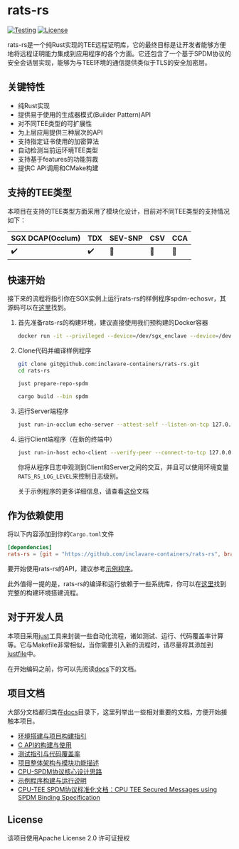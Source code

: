 # rats-rs
[![Testing](/../../actions/workflows/build-and-test.yaml/badge.svg)](/../../actions/workflows/build-and-test.yaml)
[![License](https://img.shields.io/badge/License-Apache%202.0-blue.svg)](https://opensource.org/licenses/Apache-2.0)


rats-rs是一个纯Rust实现的TEE远程证明库，它的最终目标是让开发者能够方便地将远程证明能力集成到应用程序的各个方面。它还包含了一个基于SPDM协议的安全会话层实现，能够为与TEE环境的通信提供类似于TLS的安全加密层。

## 关键特性
<!-- Key features -->

- 纯Rust实现
- 提供易于使用的生成器模式(Builder Pattern)API
- 对不同TEE类型的可扩展性
- 为上层应用提供三种层次的API
- 支持指定证书使用的加密算法
- 自动检测当前运环境TEE类型
- 支持基于features的功能剪裁
- 提供C API调用和CMake构建

## 支持的TEE类型
<!-- Supported TEE types -->

本项目在支持的TEE类型方面采用了模块化设计，目前对不同TEE类型的支持情况如下：

| SGX DCAP(Occlum) | TDX | SEV-SNP | CSV | CCA |
|------------------|-----|---------|-----|-----|
| ✔️               | ✔️  | 🚧      | 🚧  | 🚧  |


## 快速开始
<!-- Quick start -->

接下来的流程将指引你在SGX实例上运行rats-rs的样例程序spdm-echosvr，其源码可以在[这里](/examples/spdm/)找到。

1. 首先准备rats-rs的构建环境，建议直接使用我们预构建的Docker容器

    ```sh
    docker run -it --privileged --device=/dev/sgx_enclave --device=/dev/sgx_provision ghcr.io/inclavare-containers/rats-rs:builder bash
    ```

2. Clone代码并编译样例程序
    
    ```sh
    git clone git@github.com:inclavare-containers/rats-rs.git
    cd rats-rs

    just prepare-repo-spdm

    cargo build --bin spdm
    ```

3. 运行Server端程序

    ```sh
    just run-in-occlum echo-server --attest-self --listen-on-tcp 127.0.0.1:8080
    ```

4. 运行Client端程序（在新的终端中）

    ```sh
    just run-in-host echo-client --verify-peer --connect-to-tcp 127.0.0.1:8080
    ```

    你将从程序日志中观测到Client和Server之间的交互，并且可以使用环境变量`RATS_RS_LOG_LEVEL`来控制日志级别。

    关于示例程序的更多详细信息，请查看[这份](/examples/spdm/README.md)文档

## 作为依赖使用

将以下内容添加到你的`Cargo.toml`文件

```toml
[dependencies]
rats-rs = {git = "https://github.com/inclavare-containers/rats-rs", branch = "master"}
```

要开始使用rats-rs的API，建议参考[示例程序](/examples/spdm/)。

此外值得一提的是，rats-rs的编译和运行依赖于一些系统库，你可以在[这里](/docs/how-to-build.md)找到完整的构建环境搭建流程。

## 对于开发人员

本项目采用[just](https://github.com/casey/just/)工具来封装一些自动化流程，诸如测试、运行、代码覆盖率计算等。它与Makefile非常相似，当你需要引入新的流程时，请尽量将其添加到[justfile](/justfile)中。

在开始编码之前，你可以先阅读[docs](/docs/)下的文档。

## 项目文档

大部分文档都归类在[docs](/docs/)目录下，这里列举出一些相对重要的文档，方便开始接触本项目。

- [环境搭建与项目构建指引](/docs/how-to-build.md)
- [C API的构建与使用](/c-api/README.md)
- [测试指引与代码覆盖率](/docs/how-to-run-test.md)
- [项目整体架构与模块功能描述](/docs/architecture-of-the-project.md)
- [CPU-SPDM协议核心设计思路](/docs/core-design-of-cpu-spdm.md)
- [示例程序构建与运行说明](/examples/spdm/README.md)
- [CPU-TEE SPDM协议标准化文档：CPU TEE Secured Messages using SPDM Binding Specification](/docs/CPU%20TEE%20Secured%20Messages%20using%20SPDM%20Binding%20Specification.pdf)


## License

该项目使用Apache License 2.0 许可证授权
